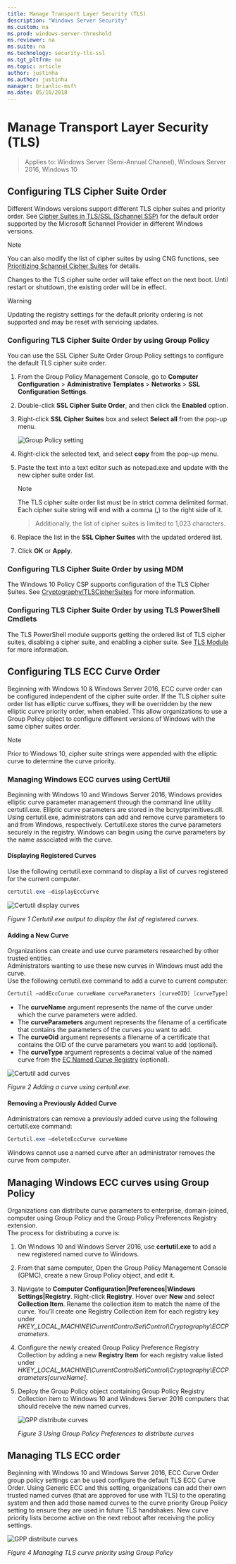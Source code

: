 ```yaml
---
title: Manage Transport Layer Security (TLS)
description: "Windows Server Security"
ms.custom: na
ms.prod: windows-server-threshold
ms.reviewer: na
ms.suite: na
ms.technology: security-tls-ssl
ms.tgt_pltfrm: na
ms.topic: article
author: justinha
ms.author: justinha
manager: brianlic-msft
ms.date: 05/16/2018
---
```


# Manage Transport Layer Security (TLS)

>Applies to: Windows Server (Semi-Annual Channel), Windows Server 2016, Windows 10

## Configuring TLS Cipher Suite Order

Different Windows versions support different TLS cipher suites and priority order. See [Cipher Suites in TLS/SSL (Schannel SSP)](https://msdn.microsoft.com/library/windows/desktop/aa374757.aspx) for the default order supported by the Microsoft Schannel Provider in different Windows versions.

> [!NOTE] 
> You can also modify the list of cipher suites by using CNG functions, see [Prioritizing Schannel Cipher Suites](https://msdn.microsoft.com/library/windows/desktop/bb870930.aspx) for details.

Changes to the TLS cipher suite order will take effect on the next boot. Until restart or shutdown, the existing order will be in effect.

> [!WARNING] 
> Updating the registry settings for the default priority ordering is not supported and may be reset with servicing updates. 

### Configuring TLS Cipher Suite Order by using Group Policy

You can use the SSL Cipher Suite Order Group Policy settings to configure the default TLS cipher suite order.

1.	From the Group Policy Management Console, go to **Computer Configuration** > **Administrative Templates** > **Networks** > **SSL Configuration Settings**.
2.	Double-click **SSL Cipher Suite Order**, and then click the **Enabled** option.
3.	Right-click **SSL Cipher Suites** box and select **Select all** from the pop-up menu.

    ![Group Policy setting](../media/Transport-Layer-Security-protocol/ssl-cipher-suite-order-gp-setting.png)

4.	Right-click the selected text, and select **copy** from the pop-up menu.
5.	Paste the text into a text editor such as notepad.exe and update with the new cipher suite order list.

    > [!NOTE]
    > The TLS cipher suite order list must be in strict comma delimited format. Each cipher suite string will end with a comma (,) to the right side of it. 

    > Additionally, the list of cipher suites is limited to 1,023 characters.

6.	Replace the list in the **SSL Cipher Suites** with the updated ordered list.
7.	Click **OK** or **Apply**.

### Configuring TLS Cipher Suite Order by using MDM

The Windows 10 Policy CSP supports configuration of the TLS Cipher Suites. See [Cryptography/TLSCipherSuites](https://msdn.microsoft.com/windows/hardware/commercialize/customize/mdm/policy-configuration-service-provider#cryptography-tlsciphersuites) for more information.

### Configuring TLS Cipher Suite Order by using TLS PowerShell Cmdlets

The TLS PowerShell module supports getting the ordered list of TLS cipher suites, disabling a cipher suite, and enabling a cipher suite. See [TLS Module](https://technet.microsoft.com/itpro/powershell/windows/tls/tls) for more information.

## Configuring TLS ECC Curve Order 

Beginning with Windows 10 & Windows Server 2016, ECC curve order can be configured independent of the cipher suite order. If the TLS cipher suite order list has elliptic curve suffixes, they will be overridden by the new elliptic curve priority order, when enabled. This allow organizations to use a Group Policy object to configure different versions of Windows with the same cipher suites order.

> [!NOTE]
> Prior to Windows 10, cipher suite strings were appended with the elliptic curve to determine the curve priority.

### Managing Windows ECC curves using CertUtil

Beginning with Windows 10 and Windows Server 2016, Windows provides elliptic curve parameter management through the command line utility certutil.exe. 
Elliptic curve parameters are stored in the bcryptprimitives.dll. Using certutil.exe, administrators can add and remove curve parameters to and from Windows, respectively. Certutil.exe stores the curve parameters securely in the registry. 
Windows can begin using the curve parameters by the name associated with the curve.    

#### Displaying Registered Curves

Use the following certutil.exe command to display a list of curves registered for the current computer.

```powershell
certutil.exe –displayEccCurve
```

![Certutil display curves](../media/Transport-Layer-Security-protocol/certutil-display-curves.png)

*Figure 1 Certutil.exe output to display the list of registered curves.*

#### Adding a New Curve

Organizations can create and use curve parameters researched by other trusted entities.  
Administrators wanting to use these new curves in Windows must add the curve.  
Use the following certutil.exe command to add a curve to current computer:

```powershell
Certutil —addEccCurue curveName curveParameters [curveOID] [curveType]
```

- The **curveName** argument represents the name of the curve under which the curve parameters were added.
- The **curveParameters** argument represents the filename of a certificate that contains the parameters of the curves you want to add.
- The **curveOid** argument represents a filename of a certificate that contains the OID of the curve parameters you want to add (optional).
- The **curveType** argument represents a decimal value of the named curve from the [EC Named Curve Registry](http://www.iana.org/assignments/tls-parameters/tls-parameters.xhtml#tls-parameters-8) (optional).

![Certutil add curves](../media/Transport-Layer-Security-protocol/certutil-add-curves.png)

*Figure 2 Adding a curve using certutil.exe.*

#### Removing a Previously Added Curve

Administrators can remove a previously added curve using the following certutil.exe command:

```powershell
Certutil.exe –deleteEccCurve curveName
```

Windows cannot use a named curve after an administrator removes the curve from computer.

## Managing Windows ECC curves using Group Policy

Organizations can distribute curve parameters to enterprise, domain-joined, computer using Group Policy and the Group Policy Preferences Registry extension.  
The process for distributing a curve is:

1.	On Windows 10 and Windows Server 2016, use **certutil.exe** to add a new registered named curve to Windows.
2.	From that same computer, Open the Group Policy Management Console (GPMC), create a new Group Policy object, and edit it.
3.	Navigate to **Computer Configuration|Preferences|Windows Settings|Registry**.  Right-click **Registry**. Hover over **New** and select **Collection Item**. Rename the collection item to match the name of the curve. You’ll create one Registry Collection item for each registry key under *HKEY_LOCAL_MACHINE\CurrentControlSet\Control\Cryptography\ECCParameters*.
4.	Configure the newly created Group Policy Preference Registry Collection by adding a new **Registry Item** for each registry value listed under *HKEY_LOCAL_MACHINE\CurrentControlSet\Control\Cryptography\ECCParameters\[curveName]*.
5.	Deploy the Group Policy object containing Group Policy Registry Collection item to Windows 10 and Windows Server 2016 computers that should receive the new named curves.

    ![GPP distribute curves](../media/Transport-Layer-Security-protocol/gpp-distribute-curves.png)

    *Figure 3 Using Group Policy Preferences to distribute curves*

## Managing TLS ECC order

Beginning with Windows 10 and Windows Server 2016, ECC Curve Order group policy settings can be used configure the default TLS ECC Curve Order. 
Using Generic ECC and this setting, organizations can add their own trusted named curves (that are approved for use with TLS) to the operating system and then add those named curves to the curve priority Group Policy setting to ensure they are used in future TLS handshakes. 
New curve priority lists become active on the next reboot after receiving the policy settings.     

![GPP distribute curves](../media/Transport-Layer-Security-protocol/gp-managing-tls-curve-priority-order.png)

*Figure 4 Managing TLS curve priority using Group Policy*



